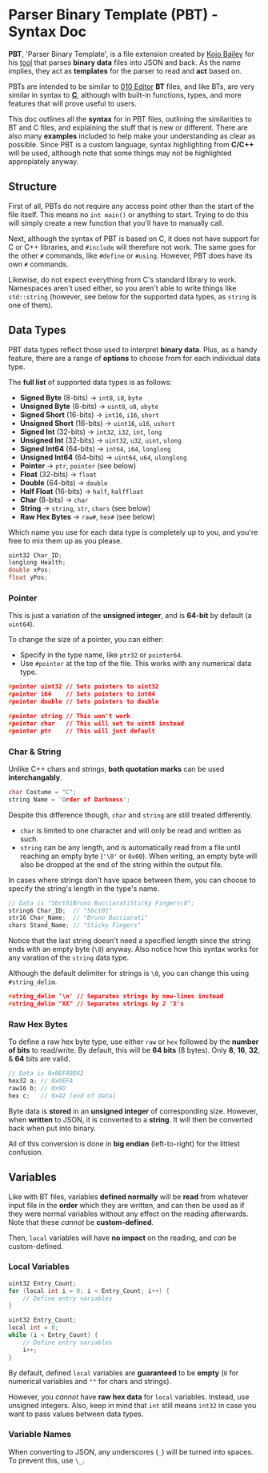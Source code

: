 
# Parser Binary Template (PBT) - Syntax Doc
**PBT**, 'Parser Binary Template',  is a file extension created by [Kojo Bailey](https://github.com/KojoBailey) for his [tool](https://github.com/KojoBailey/CC2-Parser-Plus) that parses **binary data** files into JSON and back. As the name implies, they act as **templates** for the parser to read and **act** based on.

PBTs are intended to be similar to [010 Editor](https://www.sweetscape.com/010editor/) **BT** files, and like BTs, are very similar in syntax to [**C**](https://en.wikipedia.org/wiki/C_(programming_language)), although with built-in functions, types, and more features that will prove useful to users. 

This doc outlines all the **syntax** for in PBT files, outlining the similarities to BT and C files, and explaining the stuff that is new or different. There are also many **examples** included to help make your understanding as clear as possible. Since PBT is a custom language, syntax highlighting from **C/C++** will be used, although note that some things may not be highlighted appropiately anyway.

## Structure
First of all, PBTs do not require any access point other than the start of the file itself. This means no `int main()` or anything to start. Trying to do this will simply create a new function that you'll have to manually call.

Next, although the syntax of PBT is based on C, it does not have support for C or C++ libraries, and `#include` will therefore not work. The same goes for the other `#` commands, like `#define` or `#using`. However, PBT does have its own `#` commands.

Likewise, do not expect everything from C's standard library to work. Namespaces aren't used either, so you aren't able to write things like `std::string` (however, see below for the supported data types, as `string` is one of them).

## Data Types
PBT data types reflect those used to interpret **binary data**. Plus, as a handy feature, there are a range of **options** to choose from for each individual data type.

The **full list** of supported data types is as follows:
 - **Signed Byte** (8-bits) → `int8`, `i8`, `byte`
 - **Unsigned Byte** (8-bits) → `uint8`, `u8`, `ubyte`
 - **Signed Short** (16-bits) → `int16`, `i16`, `short`
 - **Unsigned Short** (16-bits) → `uint16`, `u16`, `ushort`
 - **Signed Int** (32-bits) → `int32`, `i32`, `int`, `long`
 - **Unsigned Int** (32-bits) → `uint32`, `u32`, `uint`, `ulong`
 - **Signed Int64** (64-bits) → `int64`, `i64`, `longlong`
 - **Unsigned Int64** (64-bits) → `uint64`, `u64`, `ulonglong`
 - **Pointer** → `ptr`, `pointer` (see below)
 - **Float** (32-bits) → `float`
 - **Double** (64-bits) → `double`
 - **Half Float** (16-bits) → `half`, `halffloat`
 - **Char** (8-bits) → `char`
 - **String** → `string`, `str`, `chars` (see below)
 - **Raw Hex Bytes** → `raw#`, `hex#` (see below)

Which name you use for each data type is completely up to you, and you're free to mix them up as you please.

```cpp
uint32 Char_ID;
longlong Health;
double xPos;
float yPos;
```

### Pointer

This is just a variation of the **unsigned integer**, and is **64-bit** by default (a `uint64`).

To change the size of a pointer, you can either:
- Specify in the type name, like `ptr32` or `pointer64`.
- Use `#pointer` at the top of the file. This works with any numerical data type.

```cpp
#pointer uint32 // Sets pointers to uint32
#pointer i64    // Sets pointers to int64
#pointer double // Sets pointers to double

#pointer string // This won't work
#pointer char   // This will set to uint8 instead
#pointer ptr    // This will just default
```

### Char & String
Unlike C++ chars and strings, **both quotation marks** can be used **interchangably**.

```cpp
char Costume = "C";
string Name = 'Order of Darkness';
```

Despite this difference though, `char` and `string` are still treated differently.
- `char` is limited to one character and will only be read and written as such.
- `string` can be any length, and is automatically read from a file until reaching an empty byte (`'\0'` or `0x00`). When writing, an empty byte will also be dropped at the end of the string within the output file.

In cases where strings don't have space between them, you can choose to specify the string's length in the type's name.

```cpp
// Data is "5bct01Bruno BucciaratiSticky Fingers\0";
string6 Char_ID;  // "5bct01"
str16 Char_Name;  // "Bruno Bucciarati"
chars Stand_Name; // "Sticky Fingers"
```

Notice that the last string doesn't need a specified length since the string ends with an empty byte (`\0`) anyway. Also notice how this syntax works for any varation of the `string` data type.

Although the default delimiter for strings is `\0`, you can change this using `#string_delim`.

```cpp
#string_delim '\n' // Separates strings by new-lines instead
#string_delim "XX" // Separates strings by 2 'X's
```

### Raw Hex Bytes
To define a raw hex byte type, use either `raw` or `hex` followed by the **number of bits** to read/write. By default, this will be **64 bits** (8 bytes). Only **8**, **16**, **32**, & **64** bits are valid.

```cpp
// Data is 0x0EFA9D42
hex32 a; // 0x0EFA
raw16 b; // 0x9D
hex c;   // 0x42 [end of data]
```

Byte data is **stored** in an **unsigned integer** of corresponding size. However, when **written** to JSON, it is converted to a **string**. It will then be converted back when put into binary.

All of this conversion is done in **big endian** (left-to-right) for the littlest confusion.

## Variables
Like with BT files, variables **defined normally** will be **read** from whatever input file in the **order** which they are written, and can then be used as if they were normal variables without any effect on the reading afterwards. Note that these *cannot* be **custom-defined**.

Then, `local` variables will have **no impact** on the reading, and *can* be custom-defined.


### Local Variables
```cpp
uint32 Entry_Count;
for (local int i = 0; i < Entry_Count; i++) {
	// Define entry variables
}
```
```cpp
uint32 Entry_Count;
local int = 0;
while (i < Entry_Count) {
	// Define entry variables
	i++;
}
```
By default, defined `local` variables are **guaranteed** to be **empty** (`0` for numerical variables and `""` for chars and strings).

However, you *cannot* have **raw hex data** for `local` variables. Instead, use unsigned integers. Also, keep in mind that `int` still means `int32` in case you want to pass values between data types.

### Variable Names
When converting to JSON, any underscores (`_`) will be turned into spaces. To prevent this, use `\_`.
